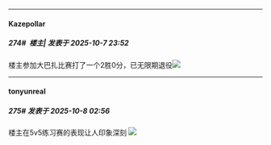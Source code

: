 ﻿
*****

####  Kazepollar  
##### 274#         楼主| 发表于 2025-10-7 23:52

楼主参加大巴扎比赛打了一个2胜0分，已无限期退役<img src="https://static.stage1st.com/image/smiley/face2017/138.png" referrerpolicy="no-referrer">


*****

####  tonyunreal  
##### 275#       发表于 2025-10-8 02:56

楼主在5v5练习赛的表现让人印象深刻
<img src="https://static.stage1st.com/image/smiley/face2017/074.png" referrerpolicy="no-referrer">

